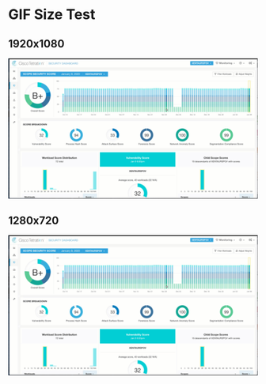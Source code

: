 # GIF Size Test
## 1920x1080  

![Alt Text](https://github.com/mamullen13316/gif_test/blob/master/1920x1080.gif) 

## 1280x720

![Alt Text](https://github.com/mamullen13316/gif_test/blob/master/1280x720.gif)

